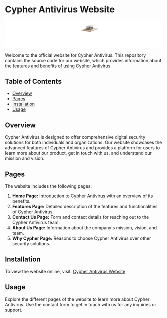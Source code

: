# Cypher Antivirus Website
![Cypher Antivirus Logo](./white-logo.png)

Welcome to the official website for Cypher Antivirus. This repository contains the source code for our website, which provides information about the features and benefits of using Cypher Antivirus.

## Table of Contents
- [Overview](#overview)
- [Pages](#pages)
- [Installation](#installation)
- [Usage](#usage)

## Overview
Cypher Antivirus is designed to offer comprehensive digital security solutions for both individuals and organizations. Our website showcases the advanced features of Cypher Antivirus and provides a platform for users to learn more about our product, get in touch with us, and understand our mission and vision.

## Pages
The website includes the following pages:
1. **Home Page:** Introduction to Cypher Antivirus with an overview of its benefits.
2. **Features Page:** Detailed description of the features and functionalities of Cypher Antivirus.
3. **Contact Us Page:** Form and contact details for reaching out to the Cypher Antivirus team.
4. **About Us Page:** Information about the company's mission, vision, and team.
5. **Why Cypher Page:** Reasons to choose Cypher Antivirus over other security solutions.

## Installation
To view the website online, visit: [Cypher Antivirus Website](https://hamedmohamed0.github.io/Cypher-AV-Website/WEB/html/index.html)

## Usage
Explore the different pages of the website to learn more about Cypher Antivirus. Use the contact form to get in touch with us for any inquiries or support.

